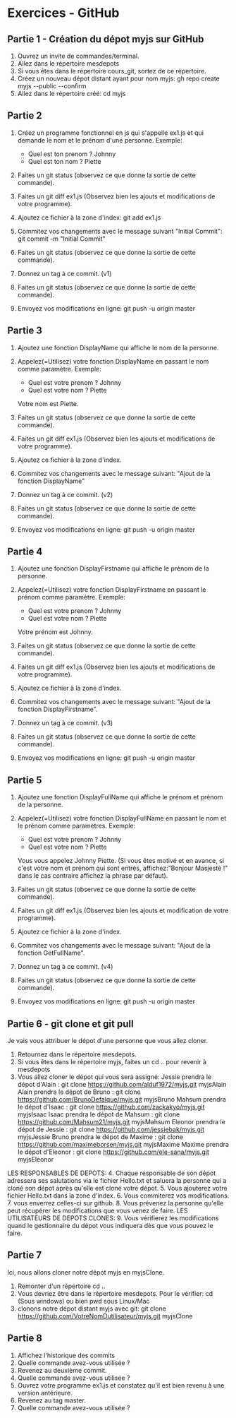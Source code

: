 # Exercices - GitHub

## Partie 1 - Création du dépot myjs sur GitHub

1. Ouvrez un invite de commandes/terminal.
2. Allez dans le répertoire mesdepots
3. Si vous êtes dans le répertoire cours_git, sortez de ce répertoire.
4. Créez un nouveau dépot distant ayant pour nom myjs: gh repo create myjs --public --confirm
5. Allez dans le répertoire créé: cd myjs

## Partie 2 

1. Créez un programme fonctionnel en js qui s'appelle ex1.js et qui demande le nom et le prénom d'une personne. Exemple:
    - Quel est ton prenom ? Johnny
    - Quel est ton nom ? Piette

2. Faites un git status (observez ce que donne la sortie de cette commande).
3. Faites un git diff ex1.js (Observez bien les ajouts et modifications de votre programme).
4. Ajoutez ce fichier à la zone d'index: git add ex1.js
5. Commitez vos changements avec le message suivant "Initial Commit": git commit -m "Initial Commit"
6. Faites un git status (observez ce que donne la sortie de cette commande).
7. Donnez un tag à ce commit. (v1)
8. Faites un git status (observez ce que donne la sortie de cette commande).
9. Envoyez vos modifications en ligne: git push -u origin master

## Partie 3

1. Ajoutez une fonction DisplayName qui affiche le nom de la personne.
2. Appelez(=Utilisez) votre fonction DisplayName en passant le nom comme paramètre.
    Exemple:
    - Quel est votre prenom ? Johnny
    - Quel est votre nom ? Piette
    
    Votre nom est Piette.
3. Faites un git status (observez ce que donne la sortie de cette commande).
4. Faites un git diff ex1.js (Observez bien les ajouts et modifications de votre programme).
5. Ajoutez ce fichier à la zone d'index.
6. Commitez vos changements avec le message suivant: "Ajout de la fonction DisplayName"
7. Donnez un tag à ce commit. (v2)
8. Faites un git status (observez ce que donne la sortie de cette commande).
9. Envoyez vos modifications en ligne: git push -u origin master

## Partie 4

1. Ajoutez une fonction DisplayFirstname qui affiche le prénom de la personne.
2. Appelez(=Utilisez) votre fonction DisplayFirstname en passant le prénom comme paramètre.
    Exemple:
    - Quel est votre prenom ? Johnny
    - Quel est votre nom ? Piette

    Votre prénom est Johnny.
3. Faites un git status (observez ce que donne la sortie de cette commande).
4. Faites un git diff ex1.js (Observez bien les ajouts et modifications de votre programme).
5. Ajoutez ce fichier à la zone d'index.
6. Commitez vos changements avec le message suivant: "Ajout de la fonction DisplayFirstname".
7. Donnez un tag à ce commit. (v3)
8. Faites un git status (observez ce que donne la sortie de cette commande).
9. Envoyez vos modifications en ligne: git push -u origin master

## Partie 5

1. Ajoutez une fonction DisplayFullName qui affiche le prénom et prénom de la personne.
2. Appelez(=Utilisez) votre fonction DisplayFullName en passant le nom et le prénom comme paramètres.
    Exemple:
    - Quel est votre prenom ? Johnny
    - Quel est votre nom ? Piette

    Vous vous appelez Johnny Piette. (Si vous êtes motivé et en avance, si c'est votre nom et prénom qui sont entrés, affichez:"Bonjour Masjesté !" dans le cas contraire affichez la phrase par défaut).
3. Faites un git status (observez ce que donne la sortie de cette commande).
4. Faites un git diff ex1.js (Observez bien les ajouts et modification de votre programme).
5. Ajoutez ce fichier à la zone d'index.
6. Commitez vos changements avec le message suivant: "Ajout de la fonction GetFullName".
7. Donnez un tag à ce commit. (v4)
8. Faites un git status (observez ce que donne la sortie de cette commande).
9. Envoyez vos modifications en ligne: git push -u origin master

## Partie 6 - git clone et git pull

Je vais vous attribuer le dépot d'une personne que vous allez cloner.
1. Retournez dans le répertoire mesdepots.
2. Si vous êtes dans le répertoire myjs, faites un cd .. pour revenir à mesdepots
3. Vous allez cloner le dépot qui vous sera assigné:
    Jessie prendra le dépot d'Alain     : git clone https://github.com/alduf1972/myjs.git myjsAlain
    Alain prendra le dépot de Bruno     : git clone https://github.com/BrunoDefalque/myjs.git myjsBruno
    Mahsum prendra le dépot d'Isaac     : git clone https://github.com/zackakyo/myjs.git myjsIsaac
    Isaac prendra le dépot de Mahsum    : git clone https://github.com/Mahsum21/myjs.git myjsMahsum
    Eleonor prendra le dépot de Jessie  : git clone https://github.com/jessiebak/myjs.git myjsJessie
    Bruno prendra le dépot de Maxime    : git clone https://github.com/maximeborsen/myjs.git myjsMaxime
    Maxime prendra le dépot d'Eleonor   : git clone https://github.com/ele-sana/myjs.git myjsEleonor

LES RESPONSABLES DE DEPOTS:
4. Chaque responsable de son dépot adressera ses salutations via le fichier Hello.txt et saluera la personne qui a cloné son dépot après qu'elle est cloné votre dépot.
5. Vous ajouterez votre fichier Hello.txt dans la zone d'index.
6. Vous commiterez vos modifications.
7. vous enverrez celles-ci sur github.
8. Vous prévenez la personne qu'elle peut récupérer les modifications que vous venez de faire.
LES UTILISATEURS DE DEPOTS CLONES:
9. Vous vérifierez les modifications quand le gestionnaire du dépot vous indiquera dès que vous pouvez le faire.

## Partie 7

Ici, nous allons cloner notre dépot myjs en myjsClone.
1. Remonter d'un répertoire cd ..
2. Vous devriez être dans le répertoire mesdepots. Pour le vérifier: cd (Sous windows) ou bien pwd sous Linux/Mac
3. clonons notre dépot distant myjs avec git: git clone https://github.com/VotreNomDutilisateur/myjs.git myjsClone


## Partie 8

1. Affichez l'historique des commits
2. Quelle commande avez-vous utilisée ?
3. Revenez au deuxième commit.
4. Quelle commande avez-vous utilisée ?
5. Ouvrez votre programme ex1.js et constatez qu'il est bien revenu à une version antérieure.
6. Revenez au tag master.
7. Quelle commande avez-vous utilisée ?

  